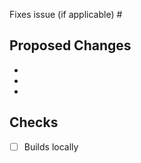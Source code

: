 Fixes issue (if applicable) #

## Proposed Changes

  -
  -
  -
  
## Checks
  - [ ] Builds locally
